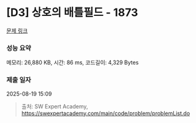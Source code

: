 # [D3] 상호의 배틀필드 - 1873 

[문제 링크](https://swexpertacademy.com/main/code/problem/problemDetail.do?contestProbId=AV5LyE7KD2ADFAXc) 

### 성능 요약

메모리: 26,880 KB, 시간: 86 ms, 코드길이: 4,329 Bytes

### 제출 일자

2025-08-19 15:09



> 출처: SW Expert Academy, https://swexpertacademy.com/main/code/problem/problemList.do